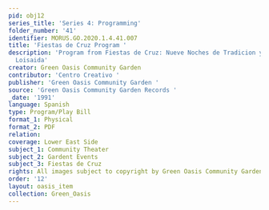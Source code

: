 ```yaml
---
pid: obj12
series_title: 'Series 4: Programming'
folder_number: '41'
identifier: MORUS.GO.2020.1.4.41.007
title: 'Fiestas de Cruz Program '
description: 'Program from Fiestas de Cruz: Nueve Noches de Tradicion y Amistad En
  Loisaida'
creator: Green Oasis Community Garden
contributor: 'Centro Creativo '
publisher: 'Green Oasis Community Garden '
source: 'Green Oasis Community Garden Records '
_date: '1991'
language: Spanish
type: Program/Play Bill
format_1: Physical
format_2: PDF
relation:
coverage: Lower East Side
subject_1: Community Theater
subject_2: Gardent Events
subject_3: Fiestas de Cruz
rights: All images subject to copyright by Green Oasis Community Garden, Inc.
order: '12'
layout: oasis_item
collection: Green_Oasis
---
```

